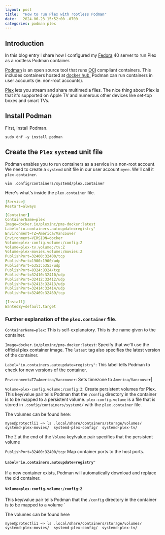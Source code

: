 ```yaml
---
layout: post
title:  "How to run Plex with rootless Podman"
date:   2024-06-23 15:52:00 -0700
categories: podman plex
---
```

## Introduction
In this blog entry I share how I configured my [Fedora](https://fedoraproject.org/) 40 server to run Plex as a rootless Podman container.

[Podman](https://docs.podman.io/en/latest/) is an open source tool that runs [OCI](https://opencontainers.org/) compliant containers. This includes containers hosted at [docker hub.](https://hub.docker.com/) Podman can run containers in user accounts (ie. non-root accounts).

[Plex](https://www.plex.tv/) lets you stream and share multimedia files. The nice thing about Plex is that it's supported on Apple TV and numerous other devices like set-top boxes and smart TVs.

## Install Podman
First, install Podman.

```terminal
sudo dnf -y install podman
```

## Create the `Plex` `systemd` unit file

Podman enables you to run containers as a service in a non-root account. We need to create a `systemd` unit file in our user account `myee`. We'll call it `plex.container`.

```terminal
vim .config/containers/systemd/plex.container
```

Here's what's inside the `plex.container` file.

```yaml
[Service]
Restart=always

[Container]
ContainerName=plex
Image=docker.io/plexinc/pms-docker:latest
Label="io.containers.autoupdate=registry"
Environment=TZ=America/Vancouver
Environment=VERSION=docker
Volume=plex-config.volume:/config:Z
Volume=plex-tv.volume:/tv:Z
Volume=plex-movies.volume:/movies:Z
PublishPort=32400:32400/tcp
PublishPort=1900:1900/udp
PublishPort=5353:5353/udp
PublishPort=8324:8324/tcp
PublishPort=32410:32410/udp
PublishPort=32412:32412/udp
PublishPort=32413:32413/udp
PublishPort=32414:32414/udp
PublishPort=32469:32469/tcp

[Install]
WantedBy=default.target
```
### Further explanation of the `plex.container` file.

`ContainerName=plex`:
This is self-explanatory. This is the name given to the container.

`Image=docker.io/plexinc/pms-docker:latest`:
Specify that we'll use the official plex container image. The `latest` tag also specifies the latest version of the container.

`Label="io.containers.autoupdate=registry"`:
This label tells Podman to check for new versions of the container.

`Environment=TZ=America/Vancouver`:
Sets timezone to `America/Vancouver`|

`Volume=plex-config.volume:/config:Z`:
Create persistent volumes for Plex. This key/value pair tells Podman that the `/config` directory in the container is to be mapped to a persistent volume. `plex-config.volume` is a file that is stored in `.config/containers/systemd/` with the `plex.container` file.

The volumes can be found here:

```terminal
myee@protectli1 ~> ls .local/share/containers/storage/volumes/
systemd-plex-movies/  systemd-plex-config/  systemd-plex-tv/
```

The `Z` at the end of the `Volume` key/value pair specifies that the persistent volume

`PublishPort=32400:32400/tcp`: Map container ports to the host ports.



#### `Label="io.containers.autoupdate=registry"`
If a new container exists, Podman will automatically download and replace the old container.

#### `Volume=plex-config.volume:/config:Z`
This key/value pair tells Podman that the `/config` directory in the container is to be mapped to a volume `

The volumes can be found here

```terminal
myee@protectli1 ~> ls .local/share/containers/storage/volumes/
systemd-plex-movies/  systemd-plex-config/  systemd-plex-tv/
```
